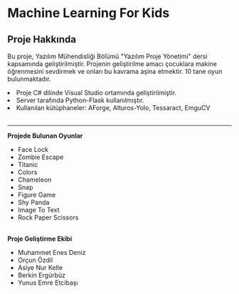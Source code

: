 # Machine Learning For Kids<br>
## Proje Hakkında<br>
Bu proje, Yazılım Mühendisliği Bölümü "Yazılım Proje Yönetimi" dersi kapsamında geliştirilmiştir. 
Projenin geliştirilme amacı çocuklara makine öğrenmesini sevdirmek ve onları bu kavrama aşina etmektir. 
10 tane oyun bulunmaktadır.
<li>Proje C# dilinde Visual Studio ortamında geliştirilmiştir.</li>
<li>Server tarafında Python-Flask kullanılmıştır.</li>
<li>Kullanılan kütüphaneler: AForge, Alturos-Yolo, Tessaract, EmguCV</li>
<br>
<hr>
<b>Projede Bulunan Oyunlar</b>
<ul>
  <li>Face Lock</li>
  <li>Zombie Escape</li>
  <li>Titanic</li>
  <li>Colors</li>
  <li>Chameleon</li>
  <li>Snap</li>
  <li>Figure Game</li>
  <li>Shy Panda</li>
  <li>Image To Text</li>
  <li>Rock Paper Scissors</li>
 </ul>
<br>
<b>Proje Geliştirme Ekibi</b>
<ul>
  <li>Muhammet Enes Deniz</li>
  <li>Orçun Özdil</li>
  <li>Asiye Nur Kelle</li>
  <li>Berkin Ergürbüz</li>
  <li>Yunus Emre Etcibaşı</li>
 </ul>
